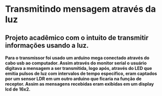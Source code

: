 # Transmitindo mensagem através da luz

## Projeto acadêmico com o intuito de transmitir informações usando a luz.

#### Para o transmissor foi usado um arduino mega conectado através do cabo usb ao computador. Assim através do monitor serial o usuário digitava a mensagem a ser transmitida, logo após, através do LED que emitia pulsos de luz com intervalos de tempo especifico, eram captados por um sensor LDR em um outro arduino que ficaria na função de receptor. Assim as mensagens recebidas eram exibidas em um display lcd de 16x2. 
